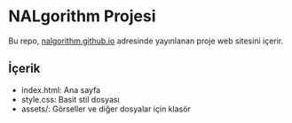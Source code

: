 # NALgorithm Projesi

Bu repo, [nalgorithm.github.io](https://nalgorithm.github.io) adresinde yayınlanan proje web sitesini içerir.

## İçerik
- index.html: Ana sayfa
- style.css: Basit stil dosyası
- assets/: Görseller ve diğer dosyalar için klasör

